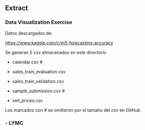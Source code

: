 ## Extract
### Data Visualization Exercise

Datos descargados de:

 https://www.kaggle.com/c/m5-forecasting-accuracy

Se generan 5 csv almacenados en este directorio

 - calendar.csv #

 - sales_train_evaluation.csv

 - sales_train_validation.csv

 - sample_submission.csv # 

 - sell_prices.csv

Los marcados con # se omitieron por el tamaño del csv en GitHub

### - LYMC